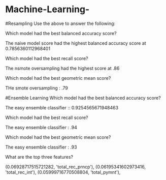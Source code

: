 # Machine-Learning-

#Resampling 
Use the above to answer the following:

Which model had the best balanced accuracy score?

The naive model score had the highest balanced accuracy score at 0.7856360112968401

Which model had the best recall score?

The nsmote oversampling had the highest score at .86

Which model had the best geometric mean score?

THe smote oversampling : .79



#Ensemble Learning
Which model had the best balanced accuracy score?

The easy ensemble classifier :: 0.9254565671948463

Which model had the best recall score?

The easy ensemble classifier : .94

Which model had the best geometric mean score?

The easy ensemble classifier : .93

What are the top three features?

(0.06928717515721282, 'total_rec_prncp'),
 (0.06195341602973416, 'total_rec_int'),
 (0.05999716770508804, 'total_pymnt'),
